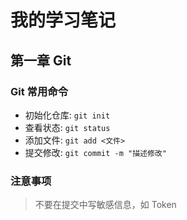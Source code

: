 # 我的学习笔记

## 第一章 Git

### Git 常用命令
- 初始化仓库: `git init`
- 查看状态: `git status`
- 添加文件: `git add <文件>`
- 提交修改: `git commit -m "描述修改"`

### 注意事项
> 不要在提交中写敏感信息，如 Token

